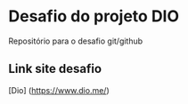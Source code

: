 # Desafio do projeto DIO
Repositório para o desafio git/github



## Link site desafio



[Dio] (https://www.dio.me/)

